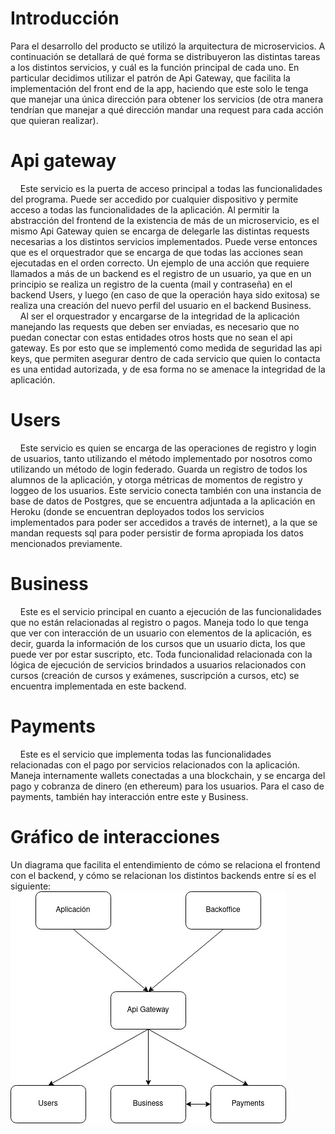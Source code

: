 # Introducción
Para el desarrollo del producto se utilizó la arquitectura de microservicios. A continuación se detallará de qué forma se distribuyeron las distintas tareas a los distintos servicios, y cuál es la función principal de cada uno. En particular decidimos utilizar el patrón de Api Gateway, que facilita la implementación del front end de la app, haciendo que este solo le tenga que manejar una única dirección para obtener los servicios (de otra manera tendrían que manejar a qué dirección mandar una request para cada acción que quieran realizar).

# Api gateway
&nbsp;&nbsp;&nbsp;&nbsp;Este servicio es la puerta de acceso principal a todas las funcionalidades del programa. Puede ser accedido por cualquier dispositivo y permite acceso a todas las funcionalidades de la aplicación. Al permitir la abstracción del frontend de la existencia de más de un microservicio, es el mismo Api Gateway quien se encarga de delegarle las distintas requests necesarias a los distintos servicios implementados. Puede verse entonces que es el orquestrador que se encarga de que todas las acciones sean ejecutadas en el orden correcto. Un ejemplo de una acción que requiere llamados a más de un backend es el registro de un usuario, ya que en un principio se realiza un registro de la cuenta (mail y contraseña) en el backend Users, y luego (en caso de que la operación haya sido exitosa) se realiza una creación del nuevo perfil del usuario en el backend Business.  
&nbsp;&nbsp;&nbsp;&nbsp;Al ser el orquestrador y encargarse de la integridad de la aplicación manejando las requests que deben ser enviadas, es necesario que no puedan conectar con estas entidades otros hosts que no sean el api gateway. Es por esto que se implementó como medida de seguridad las api keys, que permiten asegurar dentro de cada servicio que quien lo contacta es una entidad autorizada, y de esa forma no se amenace la integridad de la aplicación.

# Users
&nbsp;&nbsp;&nbsp;&nbsp;Este servicio es quien se encarga de las operaciones de registro y login de usuarios, tanto utilizando el método implementado por nosotros como utilizando un método de login federado. Guarda un registro de todos los alumnos de la aplicación, y otorga métricas de momentos de registro y loggeo de los usuarios. Este servicio conecta también con una instancia de base de datos de Postgres, que se encuentra adjuntada a la aplicación en Heroku (donde se encuentran deployados todos los servicios implementados para poder ser accedidos a través de internet), a la que se mandan requests sql para poder persistir de forma apropiada los datos mencionados previamente.


# Business
&nbsp;&nbsp;&nbsp;&nbsp;Este es el servicio principal en cuanto a ejecución de las funcionalidades que no están relacionadas al registro o pagos. Maneja todo lo que tenga que ver con interacción de un usuario con elementos de la aplicación, es decir, guarda la información de los cursos que un usuario dicta, los que puede ver por estar suscripto, etc. Toda funcionalidad relacionada con la lógica de ejecución de servicios brindados a usuarios relacionados con cursos (creación de cursos y exámenes, suscripción a cursos, etc) se encuentra implementada en este backend. 


# Payments
&nbsp;&nbsp;&nbsp;&nbsp;Este es el servicio que implementa todas las funcionalidades relacionadas con el pago por servicios relacionados con la aplicación. Maneja internamente wallets conectadas a una blockchain, y se encarga del pago y cobranza de dinero (en ethereum) para los usuarios. Para el caso de payments, también hay interacción entre este y Business.

# Gráfico de interacciones
Un diagrama que facilita el entendimiento de cómo se relaciona el frontend con el backend, y cómo se relacionan los distintos backends entre sí es el siguiente:  
![Diagrama de interacciones](images/arquitectura.jpg)